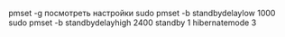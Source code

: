 
pmset -g          посмотреть настройки
sudo pmset -b standbydelaylow 1000
sudo pmset -b standbydelayhigh 2400
standby 1
hibernatemode 3